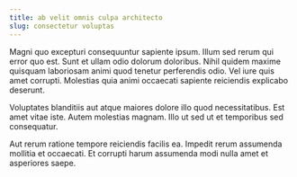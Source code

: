 ```yaml
---
title: ab velit omnis culpa architecto
slug: consectetur voluptas
---
```


Magni quo excepturi consequuntur sapiente ipsum. Illum sed rerum qui error quo est. Sunt et ullam odio dolorum doloribus. Nihil quidem maxime quisquam laboriosam animi quod tenetur perferendis odio. Vel iure quis amet corrupti. Molestias quia animi occaecati sapiente reiciendis explicabo deserunt.

Voluptates blanditiis aut atque maiores dolore illo quod necessitatibus. Est amet vitae iste. Autem molestias magnam. Illo ut sed ut et temporibus sed consequatur.

Aut rerum ratione tempore reiciendis facilis ea. Impedit rerum assumenda mollitia et occaecati. Et corrupti harum assumenda modi nulla amet et asperiores saepe.
